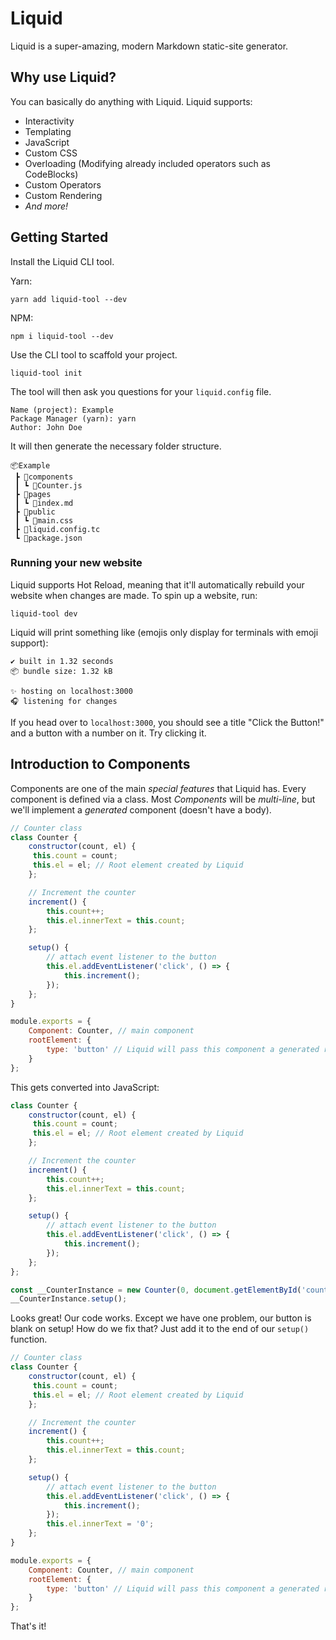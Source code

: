 # Liquid
Liquid is a super-amazing, modern Markdown static-site generator.

## Why use Liquid?
You can basically do anything with Liquid. Liquid supports:

* Interactivity
* Templating
* JavaScript
* Custom CSS
* Overloading (Modifying already included operators such as CodeBlocks)
* Custom Operators
* Custom Rendering
* *And more!*

## Getting Started

Install the Liquid CLI tool.

Yarn:
```
yarn add liquid-tool --dev
```

NPM:
```
npm i liquid-tool --dev
```

Use the CLI tool to scaffold your project.

```
liquid-tool init
```
The tool will then ask you questions for your `liquid.config` file.
```
Name (project): Example
Package Manager (yarn): yarn
Author: John Doe
```
It will then generate the necessary folder structure.
```
📦Example
 ┣ 📂components
 ┃ ┗ 📜Counter.js
 ┣ 📂pages
 ┃ ┗ 📜index.md
 ┣ 📂public
 ┃ ┗ 📜main.css
 ┣ 📜liquid.config.tc
 ┗ 📜package.json
```

### Running your new website
Liquid supports Hot Reload, meaning that it'll automatically rebuild your website when changes are made. To spin up a website, run:
```
liquid-tool dev
```
Liquid will print something like (emojis only display for terminals with emoji support):
```
✔️ built in 1.32 seconds
📦 bundle size: 1.32 kB

✨ hosting on localhost:3000
🎧 listening for changes
```
If you head over to `localhost:3000`, you should see a title "Click the Button!" and a button with a number on it. Try clicking it.

## Introduction to Components
Components are one of the main *special features* that Liquid has. Every component is defined via a class. Most *Components* will be *multi-line*, but we'll implement a *generated* component (doesn't have a body).

```jsx
// Counter class
class Counter {
    constructor(count, el) {
     this.count = count;
     this.el = el; // Root element created by Liquid
    };

    // Increment the counter
    increment() {
        this.count++;
        this.el.innerText = this.count;
    };

    setup() {
        // attach event listener to the button
        this.el.addEventListener('click', () => {
            this.increment();
        });
    };
}

module.exports = {
    Component: Counter, // main component
    rootElement: {
        type: 'button' // Liquid will pass this component a generated root element to manipulate.
    }
};
```

This gets converted into JavaScript:

```js
class Counter {
    constructor(count, el) {
     this.count = count;
     this.el = el; // Root element created by Liquid
    };

    // Increment the counter
    increment() {
        this.count++;
        this.el.innerText = this.count;
    };

    setup() {
        // attach event listener to the button
        this.el.addEventListener('click', () => {
            this.increment();
        });
    };
};

const __CounterInstance = new Counter(0, document.getElementById('counter__buttonin'));
__CounterInstance.setup();
```
Looks great! Our code works. Except we have one problem, our button is blank on setup! How do we fix that? Just add it to the end of our `setup()` function.
```jsx
// Counter class
class Counter {
    constructor(count, el) {
     this.count = count;
     this.el = el; // Root element created by Liquid
    };

    // Increment the counter
    increment() {
        this.count++;
        this.el.innerText = this.count;
    };

    setup() {
        // attach event listener to the button
        this.el.addEventListener('click', () => {
            this.increment();
        });
        this.el.innerText = '0';
    };
}

module.exports = {
    Component: Counter, // main component
    rootElement: {
        type: 'button' // Liquid will pass this component a generated root element to manipulate.
    }
};
```
That's it!

